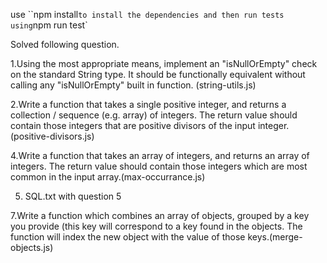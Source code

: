 
use ``npm install` to install the dependencies and then run tests using `npm run test`


Solved following question.

1.Using the most appropriate means, implement an "isNullOrEmpty" check on the standard
String type. It should be functionally equivalent without calling any "isNullOrEmpty" built in
function. (string-utils.js)

2.Write a function that takes a single positive integer, and returns a collection / sequence (e.g.
array) of integers. The return value should contain those integers that are positive divisors of the
input integer. (positive-divisors.js)

4.Write a function that takes an array of integers, and returns an array of integers. The
return value should contain those integers which are most common in the input array.(max-occurrance.js)

5. SQL.txt with question 5

7.Write a function which combines an array of objects, grouped by a key you provide (this
key will correspond to a key found in the objects. The function will index the new object
with the value of those keys.(merge-objects.js)

